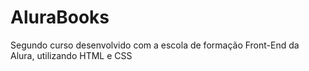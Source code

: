 # AluraBooks
Segundo curso desenvolvido com a escola de formação Front-End da Alura, utilizando HTML e CSS

